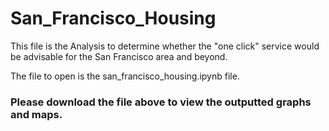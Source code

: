 # San_Francisco_Housing

This file is the Analysis to determine whether the "one click" service would be advisable for the San Francisco area and beyond. 

The file to open is the san_francisco_housing.ipynb file.

### Please download the file above to view the outputted graphs and maps. 